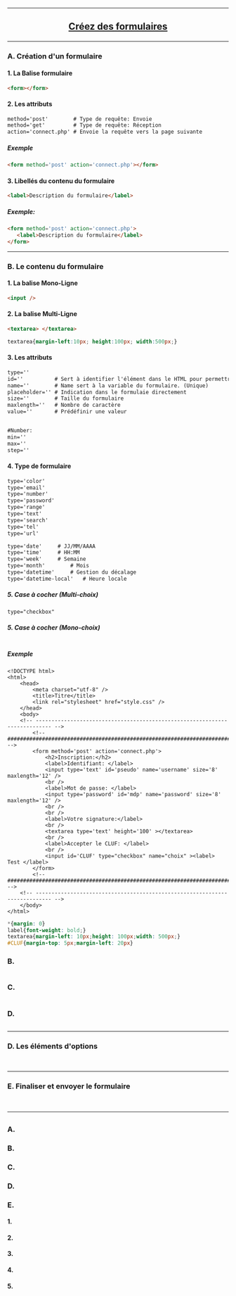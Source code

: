 ---------------------------------------------------------------------------------------------------------------------------------------------------------------
## <p align='center'> [Créez des formulaires](https://openclassrooms.com/fr/courses/1603881-apprenez-a-creer-votre-site-web-avec-html5-et-css3/1607171-creez-des-formulaires)</p>

---------------------------------------------------------------------------------------------------------------------------------------------------------------
### A. Création d'un formulaire

#### 1. La Balise formulaire
```html
<form></form>
```
#### 2. Les attributs
```html
method='post'        # Type de requête: Envoie
method='get'         # Type de requête: Réception 
action='connect.php' # Envoie la requête vers la page suivante
```
##### Exemple
```html
<form method='post' action='connect.php'></form>
```

#### 3. Libellés du contenu du formulaire
```html
<label>Description du formulaire</label>
```

##### Exemple:
```html
<form method='post' action='connect.php'>
   <label>Description du formulaire</label>
</form>
```

---------------------------------------------------------------------------------------------------------------------------------------------------------------
### B. Le contenu du formulaire
#### 1. La balise Mono-Ligne
```html
<input />
```

#### 2. La balise Multi-Ligne
```html
<textarea> </textarea>
```
```css
textarea{margin-left:10px; height:100px; width:500px;}
```

#### 3. Les attributs
```html
type=''
id=''          # Sert à identifier l'élément dans le HTML pour permettre sa manipulation
name=''        # Name sert à la variable du formulaire. (Unique)
placeholder='' # Indication dans le formulaie directement
size=''        # Taille du formulaire
maxlength=''   # Nombre de caractère
value=''       # Prédéfinir une valeur


#Number:
min=''
max=''  
step='' 
```

#### 4. Type de formulaire
```html
type='color'
type='email'
type='number'
type='password'
type='range'
type='text'
type='search'
type='tel'
type='url'

type='date'		# JJ/MM/AAAA
type='time'		# HH:MM
type='week'		# Semaine
type='month'		# Mois
type='datetime'		# Gestion du décalage
type='datetime-local'	# Heure locale
```

##### 5. Case à cocher (Multi-choix)
```html
type="checkbox"
```

##### 5. Case à cocher (Mono-choix)
```html
```












##### Exemple
```
<!DOCTYPE html>
<html>
	<head>
		<meta charset="utf-8" />
		<title>Titre</title>
		<link rel="stylesheet" href="style.css" />
	</head>
	<body>
	<!-- --------------------------------------------------------------------------- -->
		<!-- ####################################################################### -->
		<form method='post' action='connect.php'>
			<h2>Inscription:</h2>
			<label>Identifiant: </label>
			<input type='text' id='pseudo' name='username' size='8' maxlength='12' />
			<br />
			<label>Mot de passe: </label>
			<input type='password' id='mdp' name='password' size='8' maxlength='12' />
			<br />
			<br />
			<label>Votre signature:</label>
			<br />
			<textarea type='text' height='100' ></textarea>
			<br />
			<label>Accepter le CLUF: </label>
			<br />
			<input id='CLUF' type="checkbox" name="choix" ><label> Test </label>
		</form>
		<!-- ####################################################################### -->
	<!-- --------------------------------------------------------------------------- -->
	</body>
</html>
 ```
 ```css
*{margin: 0}
label{font-weight: bold;}
textarea{margin-left: 10px;height: 100px;width: 500px;}	
#CLUF{margin-top: 5px;margin-left: 20px}
 ```


### B. 
```
```
### C. 
```
```
### D. 
```
```



---------------------------------------------------------------------------------------------------------------------------------------------------------------
### D. Les éléments d'options


<br />

---------------------------------------------------------------------------------------------------------------------------------------------------------------
### E. Finaliser et envoyer le formulaire

<br />

---------------------------------------------------------------------------------------------------------------------------------------------------------------
## <p align='center'> []()</p>

### A.
### B.
### C.
### D.
### E.


#### 1.
#### 2.
#### 3.
#### 4.
#### 5.

```
```
